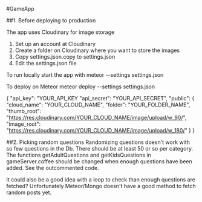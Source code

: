 #GameApp

##1. Before deploying to production

The app uses Cloudinary for image storage

1. Set up an account at Cloudinary
2. Create a folder on Cloudinary where you want to store the images
3. Copy settings.json.copy to settings.json
4. Edit the settings.json file

To run locally start the app with 
meteor --settings settings.json

To deploy on Meteor
meteor deploy --settings settings.json

{
	"api_key": "YOUR_API_KEY
	"api_secret": "YOUR_API_SECRET",
	"public": {
		"cloud_name": "YOUR_CLOUD_NAME",
		"folder": "YOUR_FOLDER_NAME",
		"thumb_root": "https://res.cloudinary.com/YOUR_CLOUD_NAME/image/upload/w_90/",
		"image_root": "https://res.cloudinary.com/YOUR_CLOUD_NAME/image/upload/w_180/"
	}
}

##2. Picking random questions
Randomizing questions doesn't work with so few questions in the Db. There should be at least 50 or so per category.
The functions 	getAdultQuestions and getKidsQuestions in gameServer.coffee should be changed when enough questions have been added. See the outcommented code.

It could also be a good idea with a loop to check than enough questions are fetched? Unfortunately Meteor/Mongo doesn't have a good method to fetch random posts yet.


